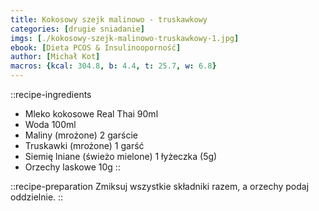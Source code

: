 ```yaml
---
title: Kokosowy szejk malinowo - truskawkowy
categories: [drugie sniadanie]
imgs: [./kokosowy-szejk-malinowo-truskawkowy-1.jpg]
ebook: [Dieta PCOS & Insulinooporność]
author: [Michał Kot]
macros: {kcal: 304.8, b: 4.4, t: 25.7, w: 6.8}
---
```

::recipe-ingredients
- Mleko kokosowe Real Thai 90ml
- Woda 100ml
- Maliny (mrożone) 2 garście
- Truskawki (mrożone) 1 garść
- Siemię lniane (świeżo mielone) 1 łyżeczka (5g)
- Orzechy laskowe 10g
::

::recipe-preparation
Zmiksuj wszystkie składniki razem, a orzechy podaj oddzielnie.
::